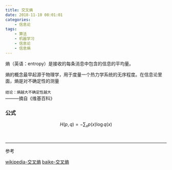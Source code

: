 ```yaml
---
title: 交叉熵
date: 2018-11-10 08:01:01
categories: 
    - 信息论
tags:
    - 算法
    - 机器学习
    - 信息论
    - 信息熵
---
```



熵（英语：entropy）是接收的每条消息中包含的信息的平均量。

熵的概念最早起源于物理学，用于度量一个热力学系统的无序程度。在信息论里面，熵是对不确定性的测量

`结论：熵越大不确定性越大`
　　　　　　　　　　　　　　　　　　　　　　　　　　　　　　　　　　　　　　　　　　　　　　　　　　———摘自《维基百科》

<!-- more -->


### 公式

$$H(p,q)=- \sum_{x} p(x) \log q(x)$$

<br/>

---
参考

[wikipedia-交叉熵](https://en.wikipedia.org/wiki/Cross_entropy)
[baike-交叉熵](https://baike.baidu.com/item/%E4%BA%A4%E5%8F%89%E7%86%B5)
